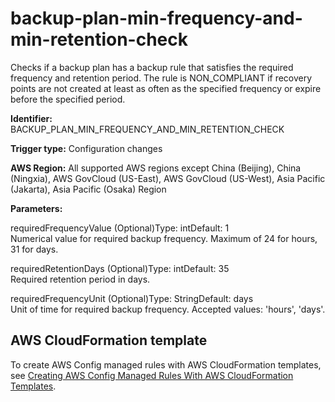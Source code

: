 # backup\-plan\-min\-frequency\-and\-min\-retention\-check<a name="backup-plan-min-frequency-and-min-retention-check"></a>

Checks if a backup plan has a backup rule that satisfies the required frequency and retention period\. The rule is NON\_COMPLIANT if recovery points are not created at least as often as the specified frequency or expire before the specified period\. 

**Identifier:** BACKUP\_PLAN\_MIN\_FREQUENCY\_AND\_MIN\_RETENTION\_CHECK

**Trigger type:** Configuration changes

**AWS Region:** All supported AWS regions except China \(Beijing\), China \(Ningxia\), AWS GovCloud \(US\-East\), AWS GovCloud \(US\-West\), Asia Pacific \(Jakarta\), Asia Pacific \(Osaka\) Region

**Parameters:**

requiredFrequencyValue \(Optional\)Type: intDefault: 1  
Numerical value for required backup frequency\. Maximum of 24 for hours, 31 for days\.

requiredRetentionDays \(Optional\)Type: intDefault: 35  
Required retention period in days\.

requiredFrequencyUnit \(Optional\)Type: StringDefault: days  
Unit of time for required backup frequency\. Accepted values: 'hours', 'days'\.

## AWS CloudFormation template<a name="w85aac12c32c17b9c53c15"></a>

To create AWS Config managed rules with AWS CloudFormation templates, see [Creating AWS Config Managed Rules With AWS CloudFormation Templates](aws-config-managed-rules-cloudformation-templates.md)\.